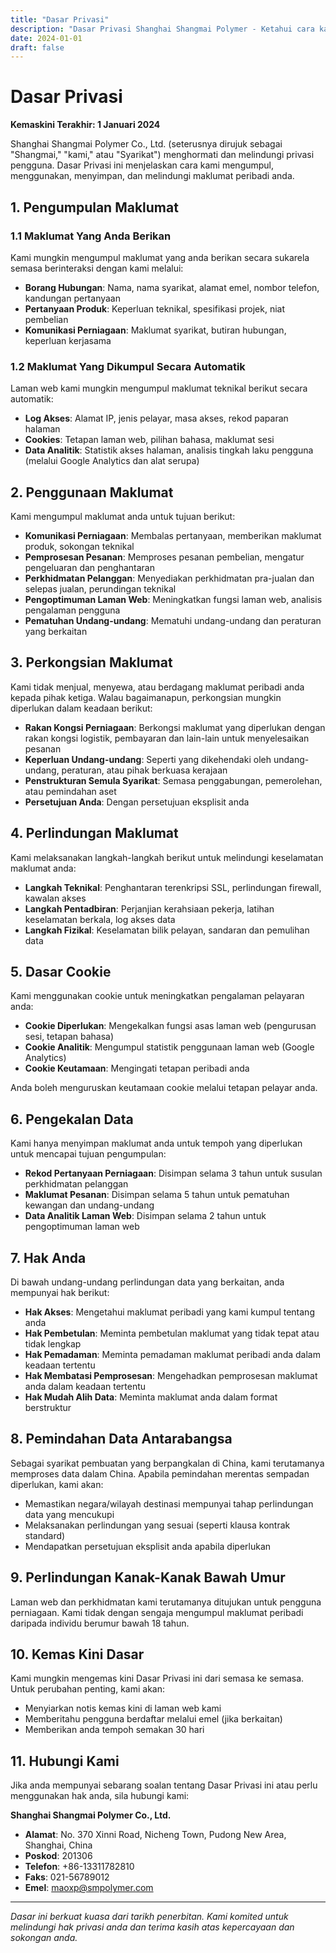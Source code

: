 ```yaml
---
title: "Dasar Privasi"
description: "Dasar Privasi Shanghai Shangmai Polymer - Ketahui cara kami mengumpul, menggunakan, dan melindungi maklumat peribadi anda"
date: 2024-01-01
draft: false
---
```


# Dasar Privasi

**Kemaskini Terakhir: 1 Januari 2024**

Shanghai Shangmai Polymer Co., Ltd. (seterusnya dirujuk sebagai "Shangmai," "kami," atau "Syarikat") menghormati dan melindungi privasi pengguna. Dasar Privasi ini menjelaskan cara kami mengumpul, menggunakan, menyimpan, dan melindungi maklumat peribadi anda.

## 1. Pengumpulan Maklumat

### 1.1 Maklumat Yang Anda Berikan
Kami mungkin mengumpul maklumat yang anda berikan secara sukarela semasa berinteraksi dengan kami melalui:
- **Borang Hubungan**: Nama, nama syarikat, alamat emel, nombor telefon, kandungan pertanyaan
- **Pertanyaan Produk**: Keperluan teknikal, spesifikasi projek, niat pembelian
- **Komunikasi Perniagaan**: Maklumat syarikat, butiran hubungan, keperluan kerjasama

### 1.2 Maklumat Yang Dikumpul Secara Automatik
Laman web kami mungkin mengumpul maklumat teknikal berikut secara automatik:
- **Log Akses**: Alamat IP, jenis pelayar, masa akses, rekod paparan halaman
- **Cookies**: Tetapan laman web, pilihan bahasa, maklumat sesi
- **Data Analitik**: Statistik akses halaman, analisis tingkah laku pengguna (melalui Google Analytics dan alat serupa)

## 2. Penggunaan Maklumat

Kami mengumpul maklumat anda untuk tujuan berikut:
- **Komunikasi Perniagaan**: Membalas pertanyaan, memberikan maklumat produk, sokongan teknikal
- **Pemprosesan Pesanan**: Memproses pesanan pembelian, mengatur pengeluaran dan penghantaran
- **Perkhidmatan Pelanggan**: Menyediakan perkhidmatan pra-jualan dan selepas jualan, perundingan teknikal
- **Pengoptimuman Laman Web**: Meningkatkan fungsi laman web, analisis pengalaman pengguna
- **Pematuhan Undang-undang**: Mematuhi undang-undang dan peraturan yang berkaitan

## 3. Perkongsian Maklumat

Kami tidak menjual, menyewa, atau berdagang maklumat peribadi anda kepada pihak ketiga. Walau bagaimanapun, perkongsian mungkin diperlukan dalam keadaan berikut:
- **Rakan Kongsi Perniagaan**: Berkongsi maklumat yang diperlukan dengan rakan kongsi logistik, pembayaran dan lain-lain untuk menyelesaikan pesanan
- **Keperluan Undang-undang**: Seperti yang dikehendaki oleh undang-undang, peraturan, atau pihak berkuasa kerajaan
- **Penstrukturan Semula Syarikat**: Semasa penggabungan, pemerolehan, atau pemindahan aset
- **Persetujuan Anda**: Dengan persetujuan eksplisit anda

## 4. Perlindungan Maklumat

Kami melaksanakan langkah-langkah berikut untuk melindungi keselamatan maklumat anda:
- **Langkah Teknikal**: Penghantaran terenkripsi SSL, perlindungan firewall, kawalan akses
- **Langkah Pentadbiran**: Perjanjian kerahsiaan pekerja, latihan keselamatan berkala, log akses data
- **Langkah Fizikal**: Keselamatan bilik pelayan, sandaran dan pemulihan data

## 5. Dasar Cookie

Kami menggunakan cookie untuk meningkatkan pengalaman pelayaran anda:
- **Cookie Diperlukan**: Mengekalkan fungsi asas laman web (pengurusan sesi, tetapan bahasa)
- **Cookie Analitik**: Mengumpul statistik penggunaan laman web (Google Analytics)
- **Cookie Keutamaan**: Mengingati tetapan peribadi anda

Anda boleh menguruskan keutamaan cookie melalui tetapan pelayar anda.

## 6. Pengekalan Data

Kami hanya menyimpan maklumat anda untuk tempoh yang diperlukan untuk mencapai tujuan pengumpulan:
- **Rekod Pertanyaan Perniagaan**: Disimpan selama 3 tahun untuk susulan perkhidmatan pelanggan
- **Maklumat Pesanan**: Disimpan selama 5 tahun untuk pematuhan kewangan dan undang-undang
- **Data Analitik Laman Web**: Disimpan selama 2 tahun untuk pengoptimuman laman web

## 7. Hak Anda

Di bawah undang-undang perlindungan data yang berkaitan, anda mempunyai hak berikut:
- **Hak Akses**: Mengetahui maklumat peribadi yang kami kumpul tentang anda
- **Hak Pembetulan**: Meminta pembetulan maklumat yang tidak tepat atau tidak lengkap
- **Hak Pemadaman**: Meminta pemadaman maklumat peribadi anda dalam keadaan tertentu
- **Hak Membatasi Pemprosesan**: Mengehadkan pemprosesan maklumat anda dalam keadaan tertentu
- **Hak Mudah Alih Data**: Meminta maklumat anda dalam format berstruktur

## 8. Pemindahan Data Antarabangsa

Sebagai syarikat pembuatan yang berpangkalan di China, kami terutamanya memproses data dalam China. Apabila pemindahan merentas sempadan diperlukan, kami akan:
- Memastikan negara/wilayah destinasi mempunyai tahap perlindungan data yang mencukupi
- Melaksanakan perlindungan yang sesuai (seperti klausa kontrak standard)
- Mendapatkan persetujuan eksplisit anda apabila diperlukan

## 9. Perlindungan Kanak-Kanak Bawah Umur

Laman web dan perkhidmatan kami terutamanya ditujukan untuk pengguna perniagaan. Kami tidak dengan sengaja mengumpul maklumat peribadi daripada individu berumur bawah 18 tahun.

## 10. Kemas Kini Dasar

Kami mungkin mengemas kini Dasar Privasi ini dari semasa ke semasa. Untuk perubahan penting, kami akan:
- Menyiarkan notis kemas kini di laman web kami
- Memberitahu pengguna berdaftar melalui emel (jika berkaitan)
- Memberikan anda tempoh semakan 30 hari

## 11. Hubungi Kami

Jika anda mempunyai sebarang soalan tentang Dasar Privasi ini atau perlu menggunakan hak anda, sila hubungi kami:

**Shanghai Shangmai Polymer Co., Ltd.**
- **Alamat**: No. 370 Xinni Road, Nicheng Town, Pudong New Area, Shanghai, China
- **Poskod**: 201306
- **Telefon**: +86-13311782810
- **Faks**: 021-56789012
- **Emel**: maoxp@smpolymer.com

---

*Dasar ini berkuat kuasa dari tarikh penerbitan. Kami komited untuk melindungi hak privasi anda dan terima kasih atas kepercayaan dan sokongan anda.*